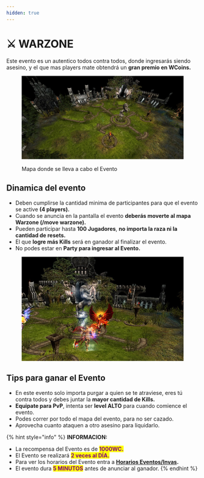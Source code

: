 ```yaml
---
hidden: true
---
```


# ⚔️ WARZONE

Este evento es un autentico todos contra todos, donde ingresarás siendo asesino, y el que mas players mate obtendrá un **gran premio en WCoins.**

<figure><img src="../.gitbook/assets/image (893).png" alt=""><figcaption><p>Mapa donde se lleva a cabo el Evento</p></figcaption></figure>

## Dinamica del evento

* Deben cumplirse la cantidad minima de participantes para que el evento se active **(4 players).**
* Cuando se anuncia en la pantalla el evento **deberás moverte al mapa Warzone (/move warzone).**
* Pueden participar hasta **100 Jugadores**, **no importa la raza ni la cantidad de resets.**
* El que **logre más Kills** será en ganador al finalizar el evento.
* No podes estar en **Party para ingresar al Evento.**

<figure><img src="../.gitbook/assets/image (894).png" alt=""><figcaption></figcaption></figure>

## Tips para ganar el Evento

* En este evento solo importa purgar a quien se te atraviese, eres tú contra todos y debes juntar la **mayor cantidad de Kills.**
* **Equipate para PvP**, intenta ser **level ALTO** para cuando comience el evento.&#x20;
* Podes correr por todo el mapa del evento, para no ser cazado.&#x20;
* Aprovecha cuanto ataquen a otro asesino para liquidarlo.

{% hint style="info" %}
**INFORMACION:**

* La recompensa del Evento es de <mark style="color:purple;">**1000WC.**</mark>
* El Evento se realizará <mark style="color:purple;">**2 veces al DÍA.**</mark>
* Para ver los horarios del Evento entra a [**Horarios Eventos/Invas**](../horarios-eventos.md)**.**
* El evento dura <mark style="color:purple;">**5 MINUTOS**</mark> antes de anunciar al ganador.
{% endhint %}
